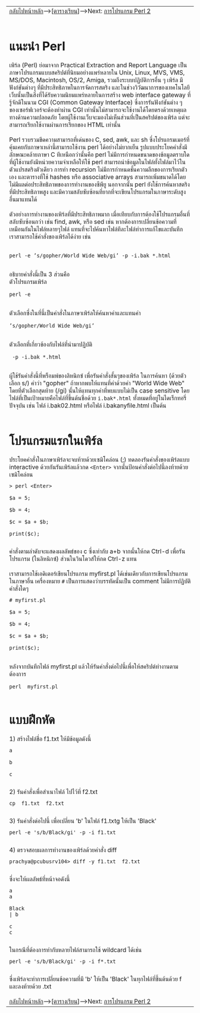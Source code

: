 <table width='500'>
<td>
<a href='CourseSchedule2555_2.md'>กลับไปหน้าหลัก</a>-->[<a href='https://code.google.com/p/system-programming-cs3402-at-crma/wiki/CourseSchedule2555_2#ตารางเรียน_๒๕๕๕/๒'>ตารางเรียน</a>]-->Next: <a href='perlProg2.md'>การโปรแกรม Perl 2</a>
<br>
<br>
<h1>แนะนำ Perl</h1>
เพิร์ล (Perl) ย่อมาจาก Practical Extraction and Report Language เป็นภาษาโปรแกรมแบบสคริปต์ที่นิยมอย่างแพร่หลายใน  Unix, Linux, MVS, VMS, MS/DOS, Macintosh, OS/2, Amiga, รวมถึงระบบปฏิบัติการอื่น ๆ เพิร์ล มีฟังก์ชันต่างๆ ที่มีประสิทธิภาพในการจัดการสตริง และในช่วงวิวัฒนาการของเทคโนโลยีเว็บนั้นเป็นสิ่งที่ได้รับความนิยมแพร่หลายในการสร้าง web interface gateway ที่รู้จักดีในนาม CGI (Common Gateway Interface) ซึ่งการรันฟังก์ชันต่าง ๆ ของเซอร์ฟเวอร์จะต้องทำผ่าน CGI เท่านั้นไม่สามารถจะใช้งานได้โดยตรงด้วยเหตุผลทางด้านความปลอดภัย โดยผู้ใช้งานเว็บจะมองไม่เห็นส่วนที่เป็นสคริปต์ของเพิร์ล แต่จะสามารถเรียกใช้งานผ่านการเรียกของ HTML เท่านั้น<br>
<br>
Perl รวบรวมขีดความสามารถที่เด่นของ C, sed, awk, และ sh ซึ่งโปรแกรมเมอร์ที่คุ้นเคยกับภาษาเหล่านี้สามารถใช้งาน perl ได้อย่างไม่ยากเย็น รูปแบบประโยคคำสั่งมีลักษณะคล้ายภาษา C ทีเหนือกว่านั้นคือ perl ไม่มีการกำหนดขนาดของข้อมูลตราบใดที่ผู้ใช้งานยังมีหน่วยความจำเหลือให้ใช้ perl สามารถนำข้อมูลในไฟล์ทั้งไฟล์มาไว้ในตัวแปรสตริงตัวเดียว การทำ recursion ไม่มีการกำหนดชั้นความลึกของการเรียกตัวเอง และตารางที่ใช้ hashes หรือ associative arrays สามารถเพิ่มขนาดได้โดยไม่มีผลต่อประสิทธิภาพของการทำงานของซีพียู นอกจากนั้น perl ยังใช้การค้นหาสตริงที่มีประสิทธิภาพสูง และมีความสลับซับซ้อนที่ยากที่จะเขียนโปรแกรมในภาษาระดับสูงอื่นมาแทนได้<br>
<br>
ตัวอย่างการทำงานของเพิร์ลที่มีประสิทธิภาพมาก เมื่อเทียบกับการต้องใช้โปรแกรมอื่นที่สลับซับซ้อนกว่า เช่น find, awk, หรือ sed เช่น หากต้องการเปลี่ยนข้อความที่เหมือนกันในไฟล์หลายๆไฟล์ แทนที่จะไปค้นหาไฟล์ทีละไฟล์ทำการแก้ไขและบันทึก เราสามารถใช้คำสั่งของเพิร์ลได้ง่าย เช่น<br>
<br>
<pre><code>perl -e ’s/gopher/World Wide Web/gi’ -p -i.bak *.html<br>
</code></pre>

อธิบายคำสั่งนี้เป็น 3 ส่วนคือ<br>
ตัวโปรแกรมเพิร์ล<br>
<pre><code>perl -e<br>
</code></pre>
ตัวเลือกซึ่งในที่นี้เป็นคำสั่งในภาษาเพิร์ลให้ค้นหาคำและแทนคำ<br>
<pre><code>’s/gopher/World Wide Web/gi’<br>
</code></pre>
ตัวเลือกที่เกี่ยวข้องกับไฟล์ที่นำมาปฏิบัติ<br>
<pre><code> -p -i.bak *.html<br>
</code></pre>

ผู้ใช้รันคำสั่งนี้ที่พร็อมพ์ของลิหนิกซ์ เพื่อรันคำสั่งสั้นๆของเพิร์ล ในการค้นหา (ด้วยตัวเลือก s/) คำว่า "gopher" ถ้าหากพบให้แทนที่คำด้วยคำ "World Wide Web" โดยที่ตัวเลือกสุดท้าย (/gi) นั้นให้แทนทุกคำที่พบแบบไม่เป็น case sensitive โดยไฟล์ที่เป็นเป้าหมายคือไฟล์ที่ขึ้นต้นชื่อด้วย <code>i.bak*.html</code> ทั้งหมดที่อยู่ในไดเร็กทอรี่ปัจจุบัน เช่น ไฟล์ i.bak02.html หรือไฟล์ i.bakanyfile.html เป็นต้น<br>
<br>
<h1>โปรแกรมแรกในเพิร์ล</h1>
ประโยคคำสั่งในภาษาเพิร์ลจะจบท้ายด้วยเซมิโคล่อน (;) ทดลองรันคำสั่งของเพิร์ลแบบ interactive ด้วยกันรันเพิร์ลแล้วกด <code>&lt;Enter&gt;</code> จากนั้นป้อนคำสั่งต่อไปนี้ลงท้ายด้วยเซมิโคล่อน<br>
<pre><code>&gt; perl &lt;Enter&gt; <br>
$a = 5; <br>
$b = 4; <br>
$c = $a + $b; <br>
print($c);<br>
</code></pre>
คำสั่งตามลำดับจะแสดงผลลัพธ์ของ c ซึ่งเท่ากับ a+b  จากนั้นให้กด Ctrl-d เพื่อรันโปรแกรม (ในลิหนิกซ์) ส่วนในวินโดวส์ให้กด Ctrl-z แทน<br>
<br>
เราสามารถใช้เอดิเตอร์เขียนโปรแกรม myfirst.pl ได้เช่นเดียวกับการเขียนโปรแกรมในภาษาอื่น เครื่องหมาย <code>#</code> เป็นการแสดงว่าบรรทัดนั้นเป็น comment ไม่มีการปฏิบัติคำสั่งใดๆ<br>
<pre><code># myfirst.pl <br>
$a = 5; <br>
$b = 4; <br>
$c = $a + $b; <br>
print($c);<br>
</code></pre>

หลังจากบันทึกไฟล์ myfirst.pl แล้วให้รันคำสั่งต่อไปนี้เพื่อให้สคริปต์ทำงานตามต้องการ<br>
<pre><code>perl  myfirst.pl<br>
</code></pre>

<h1>แบบฝึกหัด</h1>
1) สร้างไฟล์ชื่อ f1.txt ให้มีข้อมูลดังนี้<br>
<pre><code>a<br>
b<br>
c<br>
</code></pre>
2) รันคำสั่งเพื่อสำเนาไฟล์ ไปไว้ที่ f2.txt<br>
<pre><code>cp  f1.txt  f2.txt<br>
</code></pre>
3) รันคำสั่งต่อไปนี้ เพื่อเปลี่ยน 'b' ในไฟล์ f1.txtg ให้เป็น 'Black'<br>
<pre><code>perl -e 's/b/Black/gi' -p -i f1.txt <br>
</code></pre>
4) ตรวจสอบผลการทำงานของเพิร์ลด้วยคำสั่ง diff<br>
<pre><code>prachya@pcubusrv104&gt; diff -y f1.txt  f2.txt<br>
</code></pre>
ซึ่งจะให้ผลลัพธ์ที่หน้าจอดังนี้<br>
<pre><code>a                                                               a<br>
Black                                                         | b<br>
c                                                               c<br>
</code></pre>
ในกรณีที่ต้องการทำกับหลายไฟล์สามารถใช้ wildcard ได้เช่น<br>
<pre><code>perl -e 's/b/Black/gi' -p -i f*.txt <br>
</code></pre>
ซึ่งเพิร์ลจะทำการเปลี่ยนข้อความที่มี 'b' ให้เป็น 'Black' ในทุกไฟล์ที่ขึ้นต้นด้วย f และลงท้ายด้วย .txt<br>
<br>
<a href='CourseSchedule2555_2.md'>กลับไปหน้าหลัก</a>-->[<a href='https://code.google.com/p/system-programming-cs3402-at-crma/wiki/CourseSchedule2555_2#ตารางเรียน_๒๕๕๕/๒'>ตารางเรียน</a>]-->Next: <a href='perlProg2.md'>การโปรแกรม Perl 2</a>